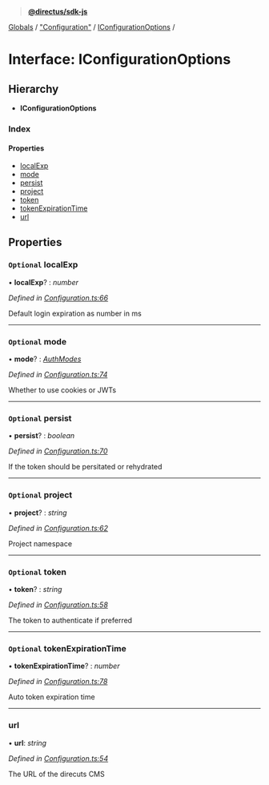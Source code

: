 > **[@directus/sdk-js](../README.md)**

[Globals](../README.md) / ["Configuration"](../modules/_configuration_.md) / [IConfigurationOptions](_configuration_.iconfigurationoptions.md) /

# Interface: IConfigurationOptions

## Hierarchy

* **IConfigurationOptions**

### Index

#### Properties

* [localExp](_configuration_.iconfigurationoptions.md#optional-localexp)
* [mode](_configuration_.iconfigurationoptions.md#optional-mode)
* [persist](_configuration_.iconfigurationoptions.md#optional-persist)
* [project](_configuration_.iconfigurationoptions.md#optional-project)
* [token](_configuration_.iconfigurationoptions.md#optional-token)
* [tokenExpirationTime](_configuration_.iconfigurationoptions.md#optional-tokenexpirationtime)
* [url](_configuration_.iconfigurationoptions.md#url)

## Properties

### `Optional` localExp

• **localExp**? : *number*

*Defined in [Configuration.ts:66](https://github.com/direcuts/sdk-js/tree/master/Configuration.ts#L66)*

Default login expiration as number in ms

___

### `Optional` mode

• **mode**? : *[AuthModes](../modules/_authentication_.md#authmodes)*

*Defined in [Configuration.ts:74](https://github.com/direcuts/sdk-js/tree/master/Configuration.ts#L74)*

Whether to use cookies or JWTs

___

### `Optional` persist

• **persist**? : *boolean*

*Defined in [Configuration.ts:70](https://github.com/direcuts/sdk-js/tree/master/Configuration.ts#L70)*

If the token should be persitated or rehydrated

___

### `Optional` project

• **project**? : *string*

*Defined in [Configuration.ts:62](https://github.com/direcuts/sdk-js/tree/master/Configuration.ts#L62)*

Project namespace

___

### `Optional` token

• **token**? : *string*

*Defined in [Configuration.ts:58](https://github.com/direcuts/sdk-js/tree/master/Configuration.ts#L58)*

The token to authenticate if preferred

___

### `Optional` tokenExpirationTime

• **tokenExpirationTime**? : *number*

*Defined in [Configuration.ts:78](https://github.com/direcuts/sdk-js/tree/master/Configuration.ts#L78)*

Auto token expiration time

___

###  url

• **url**: *string*

*Defined in [Configuration.ts:54](https://github.com/direcuts/sdk-js/tree/master/Configuration.ts#L54)*

The URL of the direcuts CMS